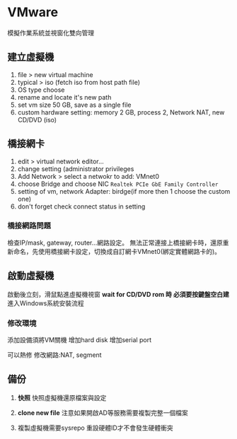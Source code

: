 # VMware
模擬作業系統並視窗化雙向管理

## 建立虛擬機
1. file > new virtual machine
2. typical > iso (fetch iso from host path file)
3. OS type choose
4. rename and locate it's new path
5. set vm size  50 GB, save as a single file
6. custom hardware setting: memory 2 GB, process 2, Network NAT, new CD/DVD (iso)

## 橋接網卡
1. edit > virtual network editor...
2. change setting (administrator privileges
3. Add Network > select a netwokr to add: VMnet0
4. choose Bridge and choose NIC `Realtek PCIe GbE Family Controller`
5. setting of vm, network Adapter: birdge(if more then 1 choose the custom one)
6. don't forget check connect status in setting

### 橋接網路問題
檢查IP/mask, gateway, router...網路設定。
無法正常連接上橋接網卡時，還原重新命名，先使用橋接網卡設定，切換成自訂網卡VMnet0(綁定實體網路卡的)。


## 啟動虛擬機
啟動後立刻，滑鼠點進虛擬機視窗
**wait for CD/DVD rom 時 必須要按鍵盤空白建**
進入Windows系統安裝流程

### 修改環境
添加設備須將VM關機
增加hard disk
增加serial port 

可以熱修
修改網路:NAT, segment


## 備份
1. **快照**
快照虛擬機還原檔案與設定

2. **clone new file**
注意如果開啟AD等服務需要複製完整一個檔案

3. 複製虛擬機需要sysrepo 重設硬體ID才不會發生硬體衝突
